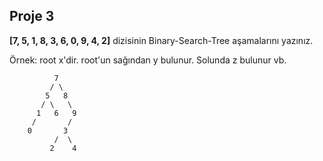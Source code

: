 ## Proje 3
**[7, 5, 1, 8, 3, 6, 0, 9, 4, 2]** dizisinin Binary-Search-Tree aşamalarını yazınız.

Örnek: root x'dir. root'un sağından y bulunur. Solunda z bulunur vb.


```       
          7
         / \
        5   8
       / \   \
      1   6   9
     /       /
    0       3
          /  \
         2    4
```
